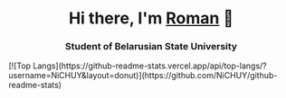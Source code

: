 <h1 align="center">Hi there, I'm <a href="https://github.com/NiCHUY" target="_blank">Roman</a> 👋</h1>
<h3 align="center">Student of Belarusian State University</h3>
[![Top Langs](https://github-readme-stats.vercel.app/api/top-langs/?username=NiCHUY&layout=donut)](https://github.com/NiCHUY/github-readme-stats)
<!--
**NiCHUY/NiCHUY** is a ✨ _special_ ✨ repository because its `README.md` (this file) appears on your GitHub profile.

Here are some ideas to get you started:

- 🔭 I’m currently working on ...
- 🌱 I’m currently learning ...
- 👯 I’m looking to collaborate on ...
- 🤔 I’m looking for help with ...
- 💬 Ask me about ...
- 📫 How to reach me: ...
- 😄 Pronouns: ...
- ⚡ Fun fact: ...
-->
